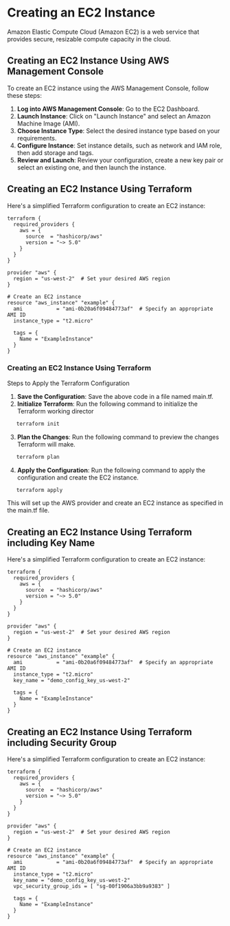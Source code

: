 # Creating an EC2 Instance

Amazon Elastic Compute Cloud (Amazon EC2) is a web service that provides secure, resizable compute capacity in the cloud.

## Creating an EC2 Instance Using AWS Management Console

To create an EC2 instance using the AWS Management Console, follow these steps:

1. **Log into AWS Management Console**: Go to the EC2 Dashboard.
2. **Launch Instance**: Click on "Launch Instance" and select an Amazon Machine Image (AMI).
3. **Choose Instance Type**: Select the desired instance type based on your requirements.
4. **Configure Instance**: Set instance details, such as network and IAM role, then add storage and tags.
5. **Review and Launch**: Review your configuration, create a new key pair or select an existing one, and then launch the instance.

## Creating an EC2 Instance Using Terraform

Here's a simplified Terraform configuration to create an EC2 instance:

```hcl
terraform {
  required_providers {
    aws = {
      source  = "hashicorp/aws"
      version = "~> 5.0"
    }
  }
}

provider "aws" {
  region = "us-west-2"  # Set your desired AWS region
}

# Create an EC2 instance
resource "aws_instance" "example" {
  ami           = "ami-0b20a6f09484773af"  # Specify an appropriate AMI ID
  instance_type = "t2.micro"

  tags = {
    Name = "ExampleInstance"
  }
}
```
### Creating an EC2 Instance Using Terraform
Steps to Apply the Terraform Configuration

1. **Save the Configuration**: Save the above code in a file named main.tf.
2. **Initialize Terraform**: Run the following command to initialize the Terraform working director
```powershell
   terraform init
```
3. **Plan the Changes**: Run the following command to preview the changes Terraform will make.
```powershell
   terraform plan
```
4. **Apply the Configuration**: Run the following command to apply the configuration and create the EC2 instance.
```powershell
   terraform apply
```
This will set up the AWS provider and create an EC2 instance as specified in the main.tf file.

## Creating an EC2 Instance Using Terraform including Key Name

Here's a simplified Terraform configuration to create an EC2 instance:

```hcl
terraform {
  required_providers {
    aws = {
      source  = "hashicorp/aws"
      version = "~> 5.0"
    }
  }
}

provider "aws" {
  region = "us-west-2"  # Set your desired AWS region
}

# Create an EC2 instance
resource "aws_instance" "example" {
  ami           = "ami-0b20a6f09484773af"  # Specify an appropriate AMI ID
  instance_type = "t2.micro"
  key_name = "demo_config_key_us-west-2"

  tags = {
    Name = "ExampleInstance"
  }
}
```

## Creating an EC2 Instance Using Terraform including Security Group

Here's a simplified Terraform configuration to create an EC2 instance:

```hcl
terraform {
  required_providers {
    aws = {
      source  = "hashicorp/aws"
      version = "~> 5.0"
    }
  }
}

provider "aws" {
  region = "us-west-2"  # Set your desired AWS region
}

# Create an EC2 instance
resource "aws_instance" "example" {
  ami           = "ami-0b20a6f09484773af"  # Specify an appropriate AMI ID
  instance_type = "t2.micro"
  key_name = "demo_config_key_us-west-2"
  vpc_security_group_ids = [ "sg-00f1906a3bb9a9383" ]

  tags = {
    Name = "ExampleInstance"
  }
}
```

